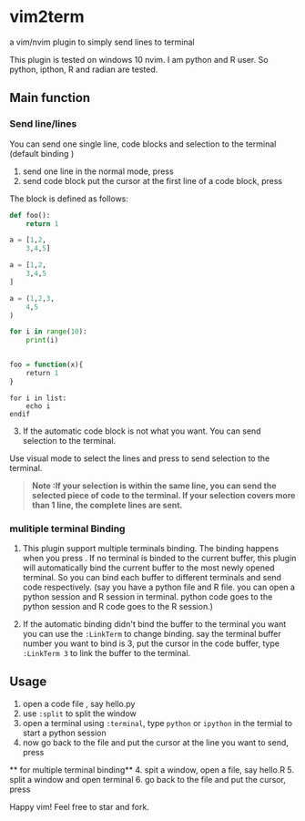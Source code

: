 # vim2term
a vim/nvim plugin to simply send lines to terminal

This plugin is tested on windows 10 nvim. I am python and R user. So python, ipthon, R and radian are tested.

## Main function
###  Send line/lines
You can send one single line, code blocks and selection to the terminal (default binding <C-Enter>)
1. send one line 
    in the normal mode, press <C-Enter>
2. send code block
    put the cursor at the first line of a code block, press <C-Enter>

The block is defined as follows:
```python
def foo():
    return 1

a = [1,2,
    3,4,5]

a = [1,2,
    3,4,5
]

a = (1,2,3,
    4,5
)

for i in range(10):
    print(i)

```
```r

foo = function(x){
    return 1
}
```

```vimscript
for i in list:
    echo i
endif

```

3. If the automatic code block is not what you want.  You can send selection to the terminal.

Use visual mode to select the lines and press <C-Enter> to send selection to the terminal.

> **Note :If your selection is within the same line, you can send the selected piece of code to the terminal. If your selection covers more than 1 line, the complete lines are sent.**

### mulitiple terminal Binding
1. This plugin support multiple terminals binding. The binding happens when you press <C-Enter>. If no terminal is binded to the current buffer, this plugin will automatically bind the current buffer to the most newly opened terminal. So you can bind each buffer to different terminals and send code respectively. (say you have a python file and R file. you can open a python session and R session in terminal. python code goes to the python session and R code goes to the R session.) 

2. If the automatic binding didn't bind the buffer to the terminal you want you can use the `:LinkTerm` to change binding. say the terminal buffer number you want to bind is 3, put the cursor in the code buffer, type `:LinkTerm 3` to link the buffer to the terminal.

## Usage
1. open a code file , say hello.py
2. use `:split` to split the window
3. open a terminal using `:terminal`, type `python` or `ipython` in the termial to start a python session
3. now go back to the file and put the cursor at the line you want to send, press <C-Enter>

** for multiple terminal binding**
4. spit a window, open a file, say hello.R 
5. split a window and open terminal
6. go back to the file and put the cursor, press <C-Enter>

Happy vim! Feel free to  star and fork.

